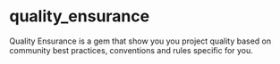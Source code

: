 # quality_ensurance
Quality Ensurance is a gem that show you you project quality based on community best practices, conventions and rules specific for you.
